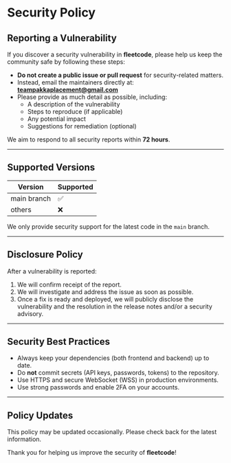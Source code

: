 # Security Policy

## Reporting a Vulnerability

If you discover a security vulnerability in **fleetcode**, please help us keep the community safe by following these steps:

- **Do not create a public issue or pull request** for security-related matters.  
- Instead, email the maintainers directly at: **teampakkaplacement@gmail.com**  
- Please provide as much detail as possible, including:
  - A description of the vulnerability
  - Steps to reproduce (if applicable)
  - Any potential impact
  - Suggestions for remediation (optional)

We aim to respond to all security reports within **72 hours**.

---

## Supported Versions

| Version    | Supported         |
|------------|------------------|
| main branch| ✅                |
| others     | ❌                |

We only provide security support for the latest code in the `main` branch.

---

## Disclosure Policy

After a vulnerability is reported:

1. We will confirm receipt of the report.
2. We will investigate and address the issue as soon as possible.
3. Once a fix is ready and deployed, we will publicly disclose the vulnerability and the resolution in the release notes and/or a security advisory.

---

## Security Best Practices

- Always keep your dependencies (both frontend and backend) up to date.
- Do **not** commit secrets (API keys, passwords, tokens) to the repository.
- Use HTTPS and secure WebSocket (WSS) in production environments.
- Use strong passwords and enable 2FA on your accounts.

---

## Policy Updates

This policy may be updated occasionally. Please check back for the latest information.

Thank you for helping us improve the security of **fleetcode**!
